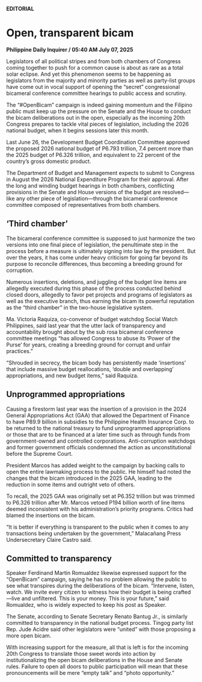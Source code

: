 **EDITORIAL**

# Open, transparent bicam

****Philippine Daily Inquirer / 05:40 AM July 07, 2025****

Legislators of all political stripes and from both chambers of Congress coming together to push for a common cause is about as rare as a total solar eclipse. And yet this phenomenon seems to be happening as legislators from the majority and minority parties as well as party-list groups have come out in vocal support of opening the “secret” congressional bicameral conference committee hearings to public access and scrutiny.

The “#OpenBicam” campaign is indeed gaining momentum and the Filipino public must keep up the pressure on the Senate and the House to conduct the bicam deliberations out in the open, especially as the incoming 20th Congress prepares to tackle vital pieces of legislation, including the 2026 national budget, when it begins sessions later this month.

Last June 26, the Development Budget Coordination Committee approved the proposed 2026 national budget of P6.793 trillion, 7.4 percent more than the 2025 budget of P6.326 trillion, and equivalent to 22 percent of the country’s gross domestic product.

The Department of Budget and Management expects to submit to Congress in August the 2026 National Expenditure Program for their approval. After the long and winding budget hearings in both chambers, conflicting provisions in the Senate and House versions of the budget are resolved—like any other piece of legislation—through the bicameral conference committee composed of representatives from both chambers.

## ‘Third chamber’

The bicameral conference committee is supposed to just harmonize the two versions into one final piece of legislation, the penultimate step in the process before a measure is ultimately signing into law by the president. But over the years, it has come under heavy criticism for going far beyond its purpose to reconcile differences, thus becoming a breeding ground for corruption.

Numerous insertions, deletions, and juggling of the budget line items are allegedly executed during this phase of the process conducted behind closed doors, allegedly to favor pet projects and programs of legislators as well as the executive branch, thus earning the bicam its powerful reputation as the “third chamber” in the two-house legislative system.

Ma. Victoria Raquiza, co-convenor of budget watchdog Social Watch Philippines, said last year that the utter lack of transparency and accountability brought about by the sub rosa bicameral conference committee meetings “has allowed Congress to abuse its ‘Power of the Purse’ for years, creating a breeding ground for corrupt and unfair practices.”

“Shrouded in secrecy, the bicam body has persistently made ‘insertions’ that include massive budget reallocations, ‘double and overlapping’ appropriations, and new budget items,” said Raquiza.

## Unprogrammed appropriations

Causing a firestorm last year was the insertion of a provision in the 2024 General Appropriations Act (GAA) that allowed the Department of Finance to have P89.9 billion in subsidies to the Philippine Health Insurance Corp. to be returned to the national treasury to fund unprogrammed appropriations or those that are to be financed at a later time such as through funds from government-owned and controlled corporations. Anti-corruption watchdogs and former government officials condemned the action as unconstitutional before the Supreme Court.

President Marcos has added weight to the campaign by backing calls to open the entire lawmaking process to the public. He himself had noted the changes that the bicam introduced in the 2025 GAA, leading to the reduction in some items and outright veto of others.

To recall, the 2025 GAA was originally set at P6.352 trillion but was trimmed to P6.326 trillion after Mr. Marcos vetoed P194 billion worth of line items deemed inconsistent with his administration’s priority programs. Critics had blamed the insertions on the bicam.

“It is better if everything is transparent to the public when it comes to any transactions being undertaken by the government,” Malacañang Press Undersecretary Claire Castro said.

## Committed to transparency

Speaker Ferdinand Martin Romualdez likewise expressed support for the “OpenBicam” campaign, saying he has no problem allowing the public to see what transpires during the deliberations of the bicam. “Intervene, listen, watch. We invite every citizen to witness how their budget is being crafted—live and unfiltered. This is your money. This is your future,” said Romualdez, who is widely expected to keep his post as Speaker.

The Senate, according to Senate Secretary Renato Bantug Jr., is similarly committed to transparency in the national budget process. Tingog party list Rep. Jude Acidre said other legislators were “united” with those proposing a more open bicam.

With increasing support for the measure, all that is left is for the incoming 20th Congress to translate those sweet words into action by institutionalizing the open bicam deliberations in the House and Senate rules. Failure to open all doors to public participation will mean that these pronouncements will be mere “empty talk” and “photo opportunity.”